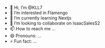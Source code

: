 - 👋 Hi, I’m @KLL7
- 👀 I’m interested in Flamengo
- 🌱 I’m currently learning Nextjs
- 💞️ I’m looking to collaborate on IsaacSalesS2
- 📫 How to reach me ...
- 😄 Pronouns: ...
- ⚡ Fun fact: ...

<!---
KLL7/KLL7 is a ✨ special ✨ repository because its `README.md` (this file) appears on your GitHub profile.
You can click the Preview link to take a look at your changes.
--->
